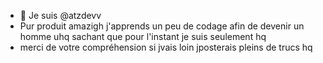 - 👋 Je suis @atzdevv
- Pur produit amazigh j'apprends un peu de codage afin de devenir un homme uhq sachant que pour l'instant je suis seulement hq
- merci de votre compréhension si jvais loin jposterais pleins de trucs hq
<!---
atzdevv/atzdevv is a ✨ special ✨ repository because its `README.md` (this file) appears on your GitHub profile.
You can click the Preview link to take a look at your changes.
--->
